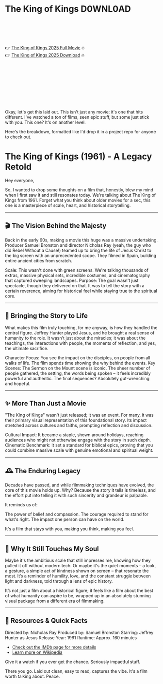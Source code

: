 # The King of Kings D0WNL0AD

<br><br><br><br>


👉 <a href="https://Leon-gortawafun1986.github.io/kbafwwoyck/">The King of Kings 2025 Full Movie</a> 🔥
<br>
👉 <a href="https://Leon-gortawafun1986.github.io/kbafwwoyck/">The King of Kings 2025 Download</a> 🔥


<br><br><br><br><br><br><br><br>


Okay, let's get this laid out. This isn't just any movie; it's one that hits different. I've watched a ton of films, seen epic stuff, but some just stick with you. This one? It's on another level.

Here's the breakdown, formatted like I'd drop it in a project repo for anyone to check out.


# The King of Kings (1961) - A Legacy Retold

Hey everyone,

So, I wanted to drop some thoughts on a film that, honestly, blew my mind when I first saw it and still resonates today. We're talking about The King of Kings from 1961. Forget what you think about older movies for a sec, this one is a masterpiece of scale, heart, and historical storytelling.

---

## 🎬 The Vision Behind the Majesty

Back in the early 60s, making a movie this huge was a massive undertaking. Producer Samuel Bronston and director Nicholas Ray (yeah, the guy who did Rebel Without a Cause!) teamed up to bring the life of Jesus Christ to the big screen with an unprecedented scope. They filmed in Spain, building entire ancient cities from scratch.

   Scale: This wasn't done with green screens. We're talking thousands of extras, massive physical sets, incredible costumes, and cinematography that captured sweeping landscapes.
   Purpose: The goal wasn't just spectacle, though they delivered on that. It was to tell the story with a certain reverence, aiming for historical feel while staying true to the spiritual core.

---

## 🙏 Bringing the Story to Life

What makes this film truly touching, for me anyway, is how they handled the central figure. Jeffrey Hunter played Jesus, and he brought a real sense of humanity to the role. It wasn't just about the miracles; it was about the teachings, the interactions with people, the moments of reflection, and yes, the ultimate sacrifice.

   Character Focus: You see the impact on the disciples, on people from all walks of life. The film spends time showing the why behind the events.
   Key Scenes: The Sermon on the Mount scene is iconic. The sheer number of people gathered, the setting, the words being spoken – it feels incredibly powerful and authentic. The final sequences? Absolutely gut-wrenching and hopeful.

---

## ✨ More Than Just a Movie

"The King of Kings" wasn't just released; it was an event. For many, it was their primary visual representation of this foundational story. Its impact stretched across cultures and faiths, prompting reflection and discussion.

   Cultural Impact: It became a staple, shown around holidays, reaching audiences who might not otherwise engage with the story in such depth.
   Cinematic Benchmark: It set a standard for biblical epics, proving that you could combine massive scale with genuine emotional and spiritual weight.

---

## 🕰️ The Enduring Legacy

Decades have passed, and while filmmaking techniques have evolved, the core of this movie holds up. Why? Because the story it tells is timeless, and the effort put into telling it with such sincerity and grandeur is palpable.

It reminds us of:

   The power of belief and compassion.
   The courage required to stand for what's right.
   The impact one person can have on the world.

It's a film that stays with you, making you think, making you feel.

---

## 🤔 Why It Still Touches My Soul

Maybe it's the ambitious scale that still impresses me, knowing how they pulled it off without modern tech. Or maybe it's the quiet moments – a look, a gesture, a simple act of kindness shown on screen – that resonate the most. It’s a reminder of humility, love, and the constant struggle between light and darkness, told through a lens of epic history.

It’s not just a film about a historical figure; it feels like a film about the best of what humanity can aspire to be, wrapped up in an absolutely stunning visual package from a different era of filmmaking.

---

## 🔗 Resources & Quick Facts

   Directed by: Nicholas Ray
   Produced by: Samuel Bronston
   Starring: Jeffrey Hunter as Jesus
   Release Year: 1961
   Runtime: Approx. 160 minutes

- [Check out the IMDb page for more details](https://www.imdb.com/title/tt0055032/)
- [Learn more on Wikipedia](https://en.wikipedia.org/wiki/King_of_Kings_(1961_film))

Give it a watch if you ever get the chance. Seriously impactful stuff.



There you go. Laid out clean, easy to read, captures the vibe. It's a film worth talking about. Peace.

